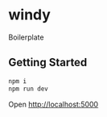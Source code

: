 # windy

Boilerplate

## Getting Started

```bash
npm i
npm run dev
```

Open [http://localhost:5000](http://localhost:5000)
